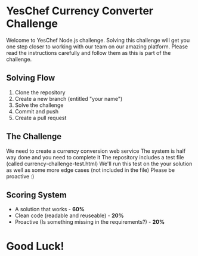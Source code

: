 # YesChef Currency Converter Challenge

Welcome to YesChef Node.js challenge.
Solving this challenge will get you one step closer to working with our team on our amazing platform.
Please read the instructions carefully and follow them as this is part of the challenge.

## Solving Flow

1. Clone the repository
2. Create a new branch (entitled "your name")
3. Solve the challenge
4. Commit and push
5. Create a pull request


## The Challenge

We need to create a currency conversion web service
The system is half way done and you need to complete it
The repository includes a test file (called currency-challenge-test.html)
We'll run this test on the your solution as well as some more edge cases (not included in the file)
Please be proactive :)

## Scoring System
- A solution that works - **60%**
- Clean code (readable and reuseable) - **20%**
- Proactive (Is something missing in the requirements?) - **20%**

# Good Luck!
